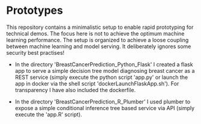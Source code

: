 # Prototypes

This repository contains a minimalistic setup to enable rapid prototyping for technical demos. The focus here is not to achieve the optimum machine learning performance. The setup is organized to achieve a loose coupling between machine learning and model serving. It deliberately ignores some security best practises!

- In the directory 'BreastCancerPrediction_Python_Flask' I created a flask app to serve a simple decision tree model diagnosing breast cancer as a REST service (simply execute the python script 'app.py' or launch the app in docker via the shell script 'dockerLaunchFlaskApp.sh'). For transparency I have also included the dockerfile. 

- In the directory 'BreastCancerPrediction_R_Plumber' I used plumber to expose a simple conditional inference tree based service via API (simply execute the 'app.R' script).
